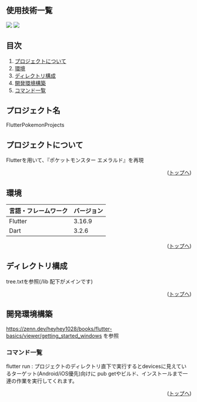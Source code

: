 <div id="top"></div>

## 使用技術一覧

<p style="display: inline">
  <!-- フレームワーク一覧 -->
  <img src="https://img.shields.io/badge/-Flutter-000000.svg?logo=node.js&style=for-the-badge">
  <!-- 言語一覧 -->
  <img src="https://img.shields.io/badge/-Dart-000000.svg?logo=next.js&style=for-the-badge">
</p>

## 目次

1. [プロジェクトについて](#プロジェクトについて)
2. [環境](#環境)
3. [ディレクトリ構成](#ディレクトリ構成)
4. [開発環境構築](#開発環境構築)
5. [コマンド一覧](#コマンド一覧)

## プロジェクト名

FlutterPokemonProjects

## プロジェクトについて

Flutterを用いて、『ポケットモンスター エメラルド』を再現

<p align="right">(<a href="#top">トップへ</a>)</p>

## 環境

| 言語・フレームワーク    | バージョン  |
| --------------------- | ---------- |
| Flutter               | 3.16.9     |
| Dart                  | 3.2.6      |

<p align="right">(<a href="#top">トップへ</a>)</p>

## ディレクトリ構成

tree.txtを参照(/lib 配下がメインです)

<p align="right">(<a href="#top">トップへ</a>)</p>

## 開発環境構築

https://zenn.dev/heyhey1028/books/flutter-basics/viewer/getting_started_windows
を参照

### コマンド一覧

flutter run : 
プロジェクトのディレクトリ直下で実行するとdevicesに見えているターゲット(Android/iOS優先)向けに
pub getやビルド、インストールまで一連の作業を実行してくれます。

<p align="right">(<a href="#top">トップへ</a>)</p>
